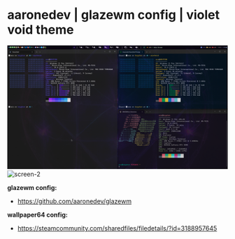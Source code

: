 # aaronedev | glazewm config | violet void theme

![screen-1](./screenshots/2024-05-22_glazewm-screen-1.png)
![screen-2](./screenshots/2024-05-22_glazewm-screen-2.png)

**glazewm config:**

- <https://github.com/aaronedev/glazewm>

**wallpaper64 config:**

- <https://steamcommunity.com/sharedfiles/filedetails/?id=3188957645>
